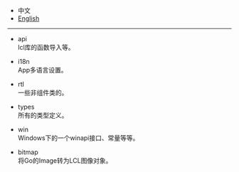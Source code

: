
* 中文   
* [English](README.en-US.md)   

----  

* api  
lcl库的函数导入等。    

* i18n    
App多语言设置。  

* rtl  
一些非组件类的。  

* types  
所有的类型定义。  

* win  
Windows下的一个winapi接口、常量等等。  

* bitmap  
将Go的Image转为LCL图像对象。  